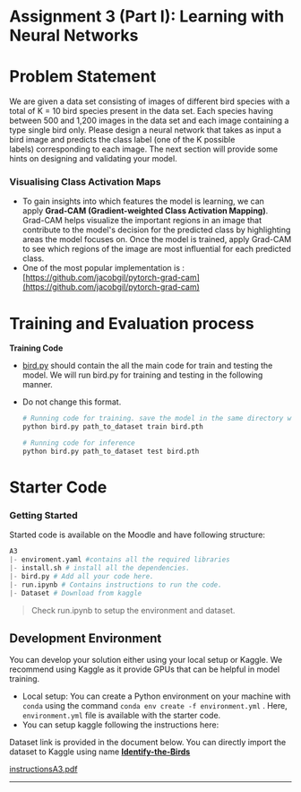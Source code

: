 # Assignment 3 (Part I): Learning with Neural Networks

# Problem Statement

We are given a data set consisting of images of different bird species with a total of K = 10  bird species present in the data set. Each species having between 500 and 1,200 images in the data set and each image containing a type single bird only. Please design a neural network that takes as input a bird image and predicts the class label (one of the K possible labels) corresponding to each image. The next section will provide some hints on designing and validating your model. 


### Visualising Class Activation Maps

- To gain insights into which features the model is learning, we can apply **Grad-CAM (Gradient-weighted Class Activation Mapping)**. Grad-CAM helps visualize the important regions in an image that contribute to the model's decision for the predicted class by highlighting areas the model focuses on. Once the model is trained, apply Grad-CAM to see which regions of the image are most influential for each predicted class.
- One of the most popular implementation is : [https://github.com/jacobgil/pytorch-grad-cam](https://github.com/jacobgil/pytorch-grad-cam)

# Training and Evaluation process

**Training Code**

- [bird.py](http://part1.py) should contain the all the main code for train and testing the model.  We will run bird.py for training and testing in the following manner.
- Do  not change this format.
    
    ```python
    # Running code for training. save the model in the same directory with name "**bird.pth"**
    python bird.py path_to_dataset train bird.pth 
    
    # Running code for inference
    python bird.py path_to_dataset test bird.pth
    ```
# Starter Code

### Getting Started

Started code is available on the Moodle and have following structure:

```python
A3
|- enviroment.yaml #contains all the required libraries 
|- install.sh # install all the dependencies.
|- bird.py # Add all your code here.
|- run.ipynb # Contains instructions to run the code. 
|- Dataset # Download from kaggle 
```

> Check run.ipynb to setup the environment and dataset.
> 

## Development Environment

You can develop your solution either using your local setup or Kaggle. We recommend using Kaggle as it provide GPUs that can be helpful in model training. 

- Local setup: You can create a Python environment on your machine with `conda` using the command `conda env create -f environment.yml` . Here, `environment.yml` file is available with the starter code.
- You can setup kaggle following the instructions here:

Dataset link is provided in the document below. You can directly import the dataset to Kaggle using name [**Identify-the-Birds**](https://www.kaggle.com/datasets/aayushkt/identify-the-birds)

[instructionsA3.pdf](Assignment%203%20(Part%20I)%20Learning%20with%20Neural%20Network%2014d43fc51f6680e497f6ecfa2da55887/instructionsA3.pdf) 
****